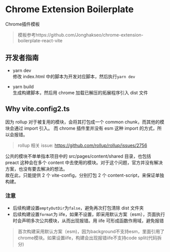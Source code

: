 # Chrome Extension Boilerplate

Chrome插件模板

> 模板参考https://github.com/Jonghakseo/chrome-extension-boilerplate-react-vite

## 开发者指南

- yarn dev  
  修改 index.html 中的脚本为开发对应脚本，然后执行`yarn dev`

- yarn build  
  生成构建脚本，然后用 chrome 加载已解压的拓展程序引入 dist 文件

## Why vite.config2.ts

因为 rollup 对于被复用的模块，会将其打包成一个 common chunk，而其他的模块会通过 import 引入。
而 chrome 插件里并没有 esm 这种 import 的方式，所以会报错。

> rollup 相关 issue: https://github.com/rollup/rollup/issues/2756

公共的模块不单单指本项目中的 src/pages/content/shared 目录，也包括 preact 这种会在多个 content 中去使用的模块。对于这个问题，官方并没有解决方案，也没有要去解决的想法。  
故在此，只能提供 2 个 vite-config，分别打包 2 个 content-script，来保证单独构建。

### 注意

- 后续构建设置`emptyOutDir`为`false`，避免再次打包清除 dist 文件夹
- 后续构建设置`format`为 iife，如果不设置，即采用默认方案（esm），页面执行时会声明多次公共模块，从而出现报错。用 iife 可形成函数作用域，避免报错
> 首次构建采用默认方案（esm)，因为background不支持esm，里面引用了chrome模块。如果设置iife，构建会出现报错iife不支持code split(代码拆分)
